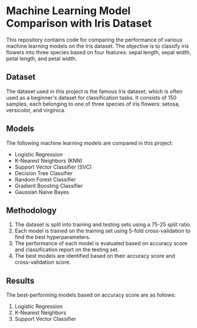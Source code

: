 # Machine Learning Model Comparison with Iris Dataset

This repository contains code for comparing the performance of various machine learning models on the Iris dataset. The objective is to classify iris flowers into three species based on four features: sepal length, sepal width, petal length, and petal width.

## Dataset
The dataset used in this project is the famous Iris dataset, which is often used as a beginner's dataset for classification tasks. It consists of 150 samples, each belonging to one of three species of iris flowers: setosa, versicolor, and virginica.

## Models
The following machine learning models are compared in this project:
- Logistic Regression
- K-Nearest Neighbors (KNN)
- Support Vector Classifier (SVC)
- Decision Tree Classifier
- Random Forest Classifier
- Gradient Boosting Classifier
- Gaussian Naive Bayes

## Methodology
1. The dataset is split into training and testing sets using a 75-25 split ratio.
2. Each model is trained on the training set using 5-fold cross-validation to find the best hyperparameters.
3. The performance of each model is evaluated based on accuracy score and classification report on the testing set.
4. The best models are identified based on their accuracy score and cross-validation score.

## Results
The best-performing models based on accuracy score are as follows:
1. Logistic Regression
2. K-Nearest Neighbors
3. Support Vector Classifier

